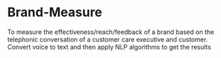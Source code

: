 # Brand-Measure
To measure the effectiveness/reach/feedback of a brand based on the telephonic conversation of a customer care executive and customer. Convert voice to text and then apply NLP algorithms to get the results
